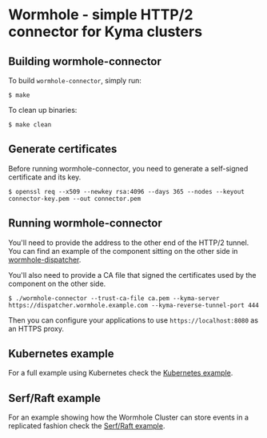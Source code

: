 # Wormhole - simple HTTP/2 connector for Kyma clusters

## Building wormhole-connector

To build `wormhole-connector`, simply run:

```
$ make
```

To clean up binaries:

```
$ make clean
```

## Generate certificates

Before running wormhole-connector, you need to generate a self-signed certificate and its key.

```
$ openssl req --x509 --newkey rsa:4096 --days 365 --nodes --keyout connector-key.pem --out connector.pem
```

## Running wormhole-connector

You'll need to provide the address to the other end of the HTTP/2 tunnel.
You can find an example of the component sitting on the other side in [wormhole-dispatcher](examples/wormhole-dispatcher).

You'll also need to provide a CA file that signed the certificates used by the component on the other side.

```
$ ./wormhole-connector --trust-ca-file ca.pem --kyma-server https://dispatcher.wormhole.example.com --kyma-reverse-tunnel-port 444
```

Then you can configure your applications to use `https://localhost:8080` as an HTTPS proxy.

## Kubernetes example

For a full example using Kubernetes check the [Kubernetes example](docs/kubernetes-example.md).

## Serf/Raft example

For an example showing how the Wormhole Cluster can store events in a replicated fashion check the [Serf/Raft example](docs/serf-raft-example.md).
